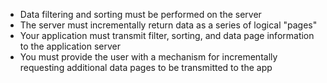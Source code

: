 <ul>
  <li>Data filtering and sorting must be performed on the server</li>
  <li>The server must incrementally return data as a series of logical "pages"</li>
  <li>Your application must transmit filter, sorting, and data page information to the application server</li>
  <li>You must provide the user with a mechanism for incrementally requesting additional data pages to be transmitted to the app</li>
</ul>